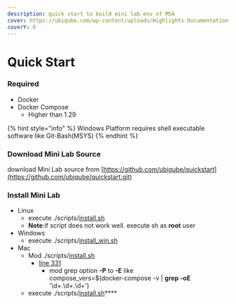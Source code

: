 ```yaml
---
description: quick start to build mini lab env of MSA
cover: https://ubiqube.com/wp-content/uploads/Highlights-Documentation-768x839.png
coverY: 0
---
```


# Quick Start

### Required <a href="#required" id="required"></a>

* Docker
* Docker Compose
  * Higher than 1.29

{% hint style="info" %}
Windows Platform requires shell executable software like Git-Bash(MSYS)
{% endhint %}

### Download Mini Lab Source

download Mini Lab source from [https://github.com/ubiqube/quickstart](https://github.com/ubiqube/quickstart.git)

### Install Mini Lab

* Linux
  * execute ./scripts/[install.sh](https://github.com/ubiqube/quickstart/blob/master/scripts/install.sh)
  * **Note**:if script does not work well. execute sh as **root** user
* Windows
  * execute ./scripts/[install\_win.sh](https://github.com/ubiqube/quickstart/blob/master/scripts/install\_win.sh)
* Mac
  * Mod ./scripts/[install.sh](https://github.com/ubiqube/quickstart/blob/master/scripts/install.sh)
    * [line 331](https://github.com/ubiqube/quickstart/blob/master/scripts/install.sh#L331)
      * mod grep option **-P** to **-E** like\
        compose\_vers=$(docker-compose -v | **grep -oE** '\d+.\d+.\d+')
  * execute ./scripts/[install.sh](https://github.com/ubiqube/quickstart/blob/master/scripts/install.sh)****
